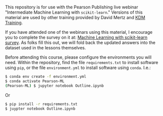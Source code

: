 This repository is for use with the Pearson Publishing live webinar
"Intermediate Machine Learning with `scikit-learn`."  Versions of
this material are used by other training provided by David Mertz and
[KDM Training](http://kdm.training).

If you have attended one of the webinars using this material, I
encourage you to complete the survey on it at: [Machine Learning
with scikit-learn survey](https://goo.gl/pghpzD).  As folks fill
this out, we will fold back the updated answers into the dataset
used in the lessons themselves.

Before attending this course, please configure the environments you
will need.  Within the repository, find the file `requirements.txt`
to install software using `pip`, or the file `environment.yml` to
install software using `conda`.  I.e.:

```bash
$ conda env create -f environment.yml
$ conda activate Pearson-ML
(Pearson-ML) $ jupyter notebook Outline.ipynb
```

Or

```bash
$ pip install -r requirements.txt
$ juypter notebook Outline.ipynb
